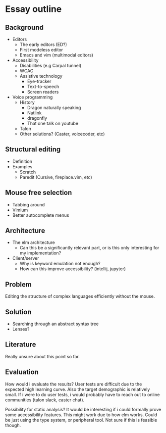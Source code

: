 # Essay outline

## Background
- Editors
    - The early editors (ED?)
    - First modeless editor
    - Emacs and vim (multimodal editors)
- Accessibility
    - Disabilities (e.g Carpal tunnel)
    - WCAG
    - Assistive technology
        - Eye-tracker
        - Text-to-speech
        - Screen readers
- Voice programming
    - History
        - Dragon naturally speaking
        - Natlink
        - dragonfly
        - That one talk on youtube
    - Talon
    - Other solutions? (Caster, voicecoder, etc)

## Structural editing
- Definition
- Examples
    - Scratch
    - Paredit (Cursive, fireplace.vim, etc)

## Mouse free selection
- Tabbing around
- Vimium
- Better autocomplete menus

## Architecture
- The elm architecture
    - Can this be a significantly relevant part, or is this only interesting for my implementation?
- Client/server
    - Why is keyword emulation not enough?
    - How can this improve accessibility? (intellij, jupyter)

## Problem
Editing the structure of complex languages efficiently without the mouse.

## Solution
- Searching through an abstract syntax tree
- Lenses?

## Literature
Really unsure about this point so far.

## Evaluation
How would i evaluate the results?
User tests are difficult due to the expected high learning curve.
Also the target demographic is relatively small.
If i were to do user tests, i would probably have to reach out to online communities (talon slack, caster chat).

Possibility for static analysis?
It would be interesting if i could formally prove some accessibility features.
This might work due to how elm works. Could be just using the type system, or peripheral tool.
Not sure if this is feasible though.
